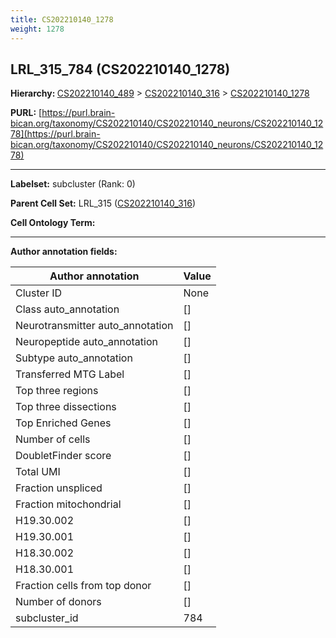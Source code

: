 ```yaml
---
title: CS202210140_1278
weight: 1278
---
```

## LRL_315_784 (CS202210140_1278)
<b>Hierarchy: </b>
[CS202210140_489](../CS202210140_489) >
[CS202210140_316](../CS202210140_316) >
[CS202210140_1278](../CS202210140_1278)

**PURL:** [https://purl.brain-bican.org/taxonomy/CS202210140/CS202210140_neurons/CS202210140_1278](https://purl.brain-bican.org/taxonomy/CS202210140/CS202210140_neurons/CS202210140_1278)

---


**Labelset:** subcluster (Rank: 0)

**Parent Cell Set:** LRL_315 ([CS202210140_316](../CS202210140_316))



**Cell Ontology Term:** 

[MARKER GENES.]: #


---

[TRANSFERRED ANNOTATIONS.]: #


[AUTHOR ANNOTATION FIELDS.]: #


**Author annotation fields:**

| Author annotation | Value |
|-------------------|-------|
|Cluster ID|None|
|Class auto_annotation|[]|
|Neurotransmitter auto_annotation|[]|
|Neuropeptide auto_annotation|[]|
|Subtype auto_annotation|[]|
|Transferred MTG Label|[]|
|Top three regions|[]|
|Top three dissections|[]|
|Top Enriched Genes|[]|
|Number of cells|[]|
|DoubletFinder score|[]|
|Total UMI|[]|
|Fraction unspliced|[]|
|Fraction mitochondrial|[]|
|H19.30.002|[]|
|H19.30.001|[]|
|H18.30.002|[]|
|H18.30.001|[]|
|Fraction cells from top donor|[]|
|Number of donors|[]|
|subcluster_id|784|
